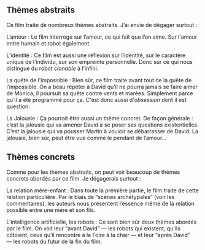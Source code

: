 ## Thèmes abstraits

Ce film traite de nombreux thèmes abstraits. J’ai envie de dégager surtout :

L’amour
: Le film interroge sur l’amour, ce qui fait que l’on aime. Sur l'amour entre humain et robot également.

L’identité
: Ce film est aussi une réflexion sur l’identité, sur le caractère unique de l’individu, sur son empreinte personnelle. Donc sur ce qui nous distingue du robot *clonable* à l’infini.

La quête de l’impossible
: Bien sûr, ce film traite avant tout de la quête de l’impossible. On a beau répéter à David qu’il ne pourra jamais se faire aimer de Monica, il poursuit sa quête contre vents et marées. Simplement parce qu’il a été programmé pour ça. C'est donc aussi d'*obsession* dont il est question.

La Jalousie
: Ça pourrait être aussi un thème concret. De façon générale : c’est la jalousie qui va amener David à se poser ses questions existentielles. C’est la jalousie qui va pousser Martin à vouloir se débarrasser de David. La jalousie, bien sûr, peut être vue comme le pendant de l’amour…

## Thèmes concrets

Comme pour les thèmes abstraits, on peut voir beaucoup de thèmes concrets abordés par ce film. Je dégagerais surtout :

La relation mère-enfant
: Dans toute la première partie, le film traite de cette relation particulière. Par le biais de “scènes archétypales” (voir les commentaires), les auteurs nous présentent l’essence même de la relation possible entre une mère et son fils.

L’intelligence artificielle, les robots
: Ce sont bien sûr deux thèmes abordés par le film. On voit leur “avant David” — les robots qui existent, qu’ils côtoient, ceux qu’il rencontre à la Foire à la chair — et leur “après David” — les robots du futur de la fin du film.
